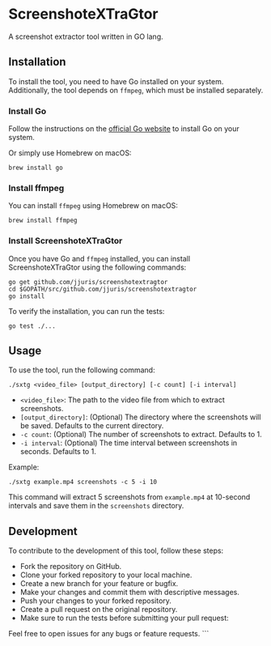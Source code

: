 # ScreenshoteXTraGtor

A screenshot extractor tool written in GO lang.

## Installation

To install the tool, you need to have Go installed on your system. Additionally, the tool depends on `ffmpeg`, which must be installed separately.

### Install Go

Follow the instructions on the [official Go website](https://golang.org/doc/install) to install Go on your system.

Or simply use Homebrew on macOS:

```shell
brew install go
```

### Install ffmpeg

You can install `ffmpeg` using Homebrew on macOS:

```shell
brew install ffmpeg
```

### Install ScreenshoteXTraGtor

Once you have Go and `ffmpeg` installed, you can install ScreenshoteXTraGtor using the following commands:

```shell
go get github.com/jjuris/screenshotextragtor
cd $GOPATH/src/github.com/jjuris/screenshotextragtor
go install
```

To verify the installation, you can run the tests:

```shell
go test ./...
```

## Usage

To use the tool, run the following command:

```shell
./sxtg <video_file> [output_directory] [-c count] [-i interval]
```

* `<video_file>`: The path to the video file from which to extract screenshots.
* `[output_directory]`: (Optional) The directory where the screenshots will be saved. Defaults to the current directory.
* `-c count`: (Optional) The number of screenshots to extract. Defaults to 1.
* `-i interval`: (Optional) The time interval between screenshots in seconds. Defaults to 1.

Example:

```shell
./sxtg example.mp4 screenshots -c 5 -i 10
```

This command will extract 5 screenshots from `example.mp4` at 10-second intervals and save them in the `screenshots` directory.

## Development

To contribute to the development of this tool, follow these steps:

* Fork the repository on GitHub.
* Clone your forked repository to your local machine.
* Create a new branch for your feature or bugfix.
* Make your changes and commit them with descriptive messages.
* Push your changes to your forked repository.
* Create a pull request on the original repository.
* Make sure to run the tests before submitting your pull request:

Feel free to open issues for any bugs or feature requests. ```
